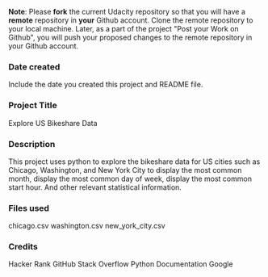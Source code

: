 **Note**: Please **fork** the current Udacity repository so that you will have a **remote** repository in **your** Github account. Clone the remote repository to your local machine. Later, as a part of the project "Post your Work on Github", you will push your proposed changes to the remote repository in your Github account.

### Date created
Include the date you created this project and README file.

### Project Title
Explore US Bikeshare Data

### Description
This project uses python to explore the bikeshare data for US cities such as Chicago, Washington, and New York City to display the most common month, display the most common day of week, display the most common start hour. And other relevant statistical information. 

### Files used
chicago.csv
washington.csv
new_york_city.csv

### Credits
Hacker Rank
GitHub
Stack Overflow
Python Documentation
Google

